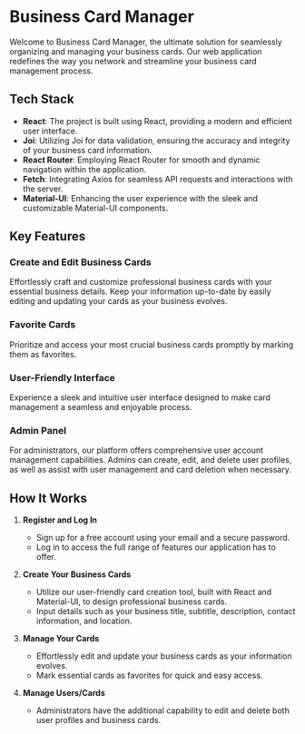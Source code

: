 # Business Card Manager

Welcome to Business Card Manager, the ultimate solution for seamlessly organizing and managing your business cards. Our web application redefines the way you network and streamline your business card management process.

## Tech Stack

- **React**: The project is built using React, providing a modern and efficient user interface.
- **Joi**: Utilizing Joi for data validation, ensuring the accuracy and integrity of your business card information.
- **React Router**: Employing React Router for smooth and dynamic navigation within the application.
- **Fetch**: Integrating Axios for seamless API requests and interactions with the server.
- **Material-UI**: Enhancing the user experience with the sleek and customizable Material-UI components.

## Key Features

### Create and Edit Business Cards

Effortlessly craft and customize professional business cards with your essential business details. Keep your information up-to-date by easily editing and updating your cards as your business evolves.

### Favorite Cards

Prioritize and access your most crucial business cards promptly by marking them as favorites.

### User-Friendly Interface

Experience a sleek and intuitive user interface designed to make card management a seamless and enjoyable process.

### Admin Panel

For administrators, our platform offers comprehensive user account management capabilities. Admins can create, edit, and delete user profiles, as well as assist with user management and card deletion when necessary.

## How It Works

1. **Register and Log In**

   - Sign up for a free account using your email and a secure password.
   - Log in to access the full range of features our application has to offer.

2. **Create Your Business Cards**

   - Utilize our user-friendly card creation tool, built with React and Material-UI, to design professional business cards.
   - Input details such as your business title, subtitle, description, contact information, and location.

3. **Manage Your Cards**

   - Effortlessly edit and update your business cards as your information evolves.
   - Mark essential cards as favorites for quick and easy access.

4. **Manage Users/Cards**
   - Administrators have the additional capability to edit and delete both user profiles and business cards.
